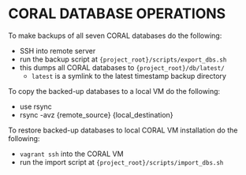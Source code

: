 # CORAL DATABASE OPERATIONS

To make backups of all seven CORAL databases do the following:

- SSH into remote server
- run the backup script at `{project_root}/scripts/export_dbs.sh`
- this dumps all CORAL databases to `{project_root}/db/latest/`
  - `latest` is a symlink to the latest timestamp backup directory

To copy the backed-up databases to a local VM do the following:

- use rsync
- rsync -avz {remote_source} {local_destination}

To restore backed-up databases to local CORAL VM installation do the following:

- `vagrant ssh` into the CORAL VM
- run the import script at `{project_root}/scripts/import_dbs.sh`
